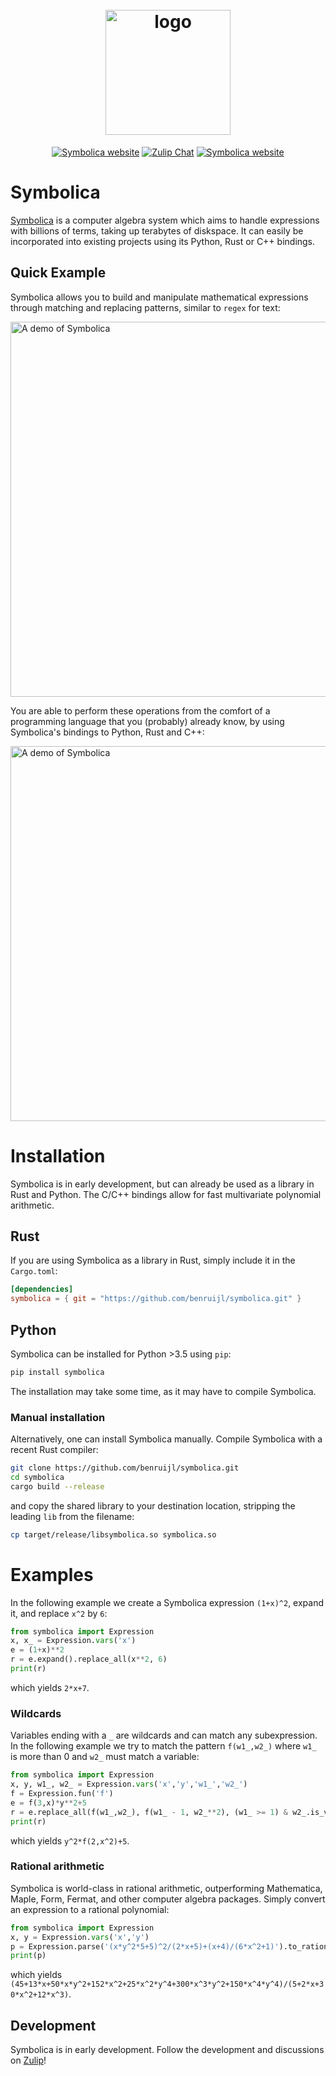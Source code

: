 <h1 align="center">
  <br>
  <picture>
  <source media="(prefers-color-scheme: dark)" srcset="https://symbolica.io/logo_dark.svg">
  <source media="(prefers-color-scheme: light)" srcset="https://symbolica.io/logo.svg">
  <img src="https://symbolica.io/logo.svg" alt="logo" width="200">
</picture>
  <br>
</h1>

<p align="center">
<a href="https://symbolica.io"><img alt="Symbolica website" src="https://img.shields.io/static/v1?label=symbolica&message=website&color=orange&style=flat-square"></a>
  <a href="https://reform.zulipchat.com"><img alt="Zulip Chat" src="https://img.shields.io/static/v1?label=zulip&message=discussions&color=blue&style=flat-square"></a>
    <a href="https://github.com/benruijl/symbolica"><img alt="Symbolica website" src="https://img.shields.io/static/v1?label=github&message=development&color=green&style=flat-square&logo=github"></a>
</p>

# Symbolica

[Symbolica](https://symbolica.io) is a computer algebra system which aims to handle expressions with billions
of terms, taking up terabytes of diskspace. It can easily be incorporated into existing projects using its Python, Rust or C++ bindings.

## Quick Example

Symbolica allows you to build and manipulate mathematical expressions through matching and replacing patterns, similar to `regex` for text:

<picture>
  <source media="(prefers-color-scheme: dark)" srcset="https://symbolica.io/resources/demo.gif">
  <source media="(prefers-color-scheme: light)" srcset="https://symbolica.io/resources/demo_light.gif">
  <img width="600" alt="A demo of Symbolica" srcset="https://symbolica.io/resources/demo.gif">
</picture>

You are able to perform these operations from the comfort of a programming language that you (probably) already know, by using Symbolica's bindings to Python, Rust and C++:

<picture>
  <source media="(prefers-color-scheme: dark)" srcset="https://symbolica.io/resources/completion.png">
  <source media="(prefers-color-scheme: light)" srcset="https://symbolica.io/resources/completion.png">
  <img width="600" alt="A demo of Symbolica" src="https://symbolica.io/resources/completion.png">
</picture>

# Installation

Symbolica is in early development, but can already be used as a library in Rust and Python. The C/C++ bindings allow for fast multivariate polynomial arithmetic.

## Rust

If you are using Symbolica as a library in Rust, simply include it in the `Cargo.toml`:

```toml
[dependencies]
symbolica = { git = "https://github.com/benruijl/symbolica.git" }
```

## Python

Symbolica can be installed for Python >3.5 using `pip`:

```sh
pip install symbolica
```

The installation may take some time, as it may have to compile Symbolica.

### Manual installation
Alternatively, one can install Symbolica manually. Compile Symbolica with a recent Rust compiler:

```sh
git clone https://github.com/benruijl/symbolica.git
cd symbolica
cargo build --release
```
and copy the shared library to your destination location, stripping the leading `lib` from the filename:
```sh
cp target/release/libsymbolica.so symbolica.so
```

# Examples

In the following example we create a Symbolica expression `(1+x)^2`, expand it, and replace `x^2` by `6`:

```python
from symbolica import Expression
x, x_ = Expression.vars('x')
e = (1+x)**2
r = e.expand().replace_all(x**2, 6)
print(r)
```
which yields `2*x+7`.

### Wildcards

Variables ending with a `_` are wildcards and can match any subexpression.
In the following example we try to match the pattern `f(w1_,w2_)` where `w1_` is more than 0 and `w2_` must match a variable:

```python
from symbolica import Expression
x, y, w1_, w2_ = Expression.vars('x','y','w1_','w2_')
f = Expression.fun('f')
e = f(3,x)*y**2+5
r = e.replace_all(f(w1_,w2_), f(w1_ - 1, w2_**2), (w1_ >= 1) & w2_.is_var())
print(r)
```
which yields `y^2*f(2,x^2)+5`.

### Rational arithmetic

Symbolica is world-class in rational arithmetic, outperforming Mathematica, Maple, Form, Fermat, and other computer algebra packages. Simply convert an expression to a rational polynomial:
```python
from symbolica import Expression
x, y = Expression.vars('x','y')
p = Expression.parse('(x*y^2*5+5)^2/(2*x+5)+(x+4)/(6*x^2+1)').to_rational_polynomial()
print(p)
```
which yields `(45+13*x+50*x*y^2+152*x^2+25*x^2*y^4+300*x^3*y^2+150*x^4*y^4)/(5+2*x+30*x^2+12*x^3)`.

## Development

Symbolica is in early development. Follow the development and discussions on [Zulip](https://reform.zulipchat.com)!